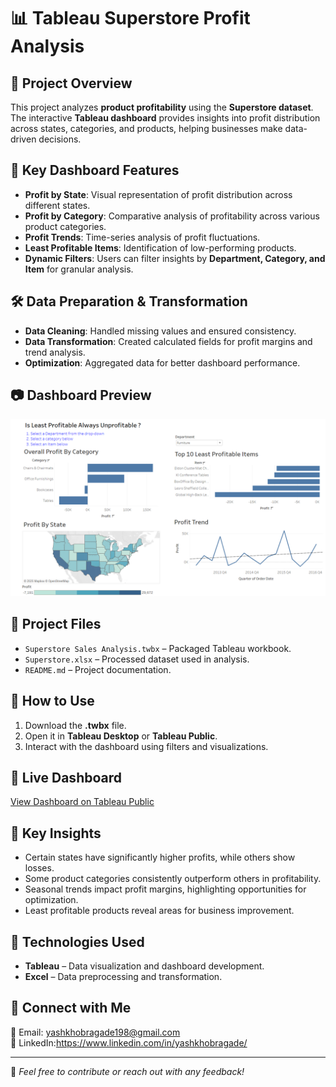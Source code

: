 # 📊 Tableau Superstore Profit Analysis

## 🚀 Project Overview  
This project analyzes **product profitability** using the **Superstore dataset**. The interactive **Tableau dashboard** provides insights into profit distribution across states, categories, and products, helping businesses make data-driven decisions.  

## 📌 Key Dashboard Features  
- **Profit by State**: Visual representation of profit distribution across different states.  
- **Profit by Category**: Comparative analysis of profitability across various product categories.  
- **Profit Trends**: Time-series analysis of profit fluctuations.  
- **Least Profitable Items**: Identification of low-performing products.  
- **Dynamic Filters**: Users can filter insights by **Department, Category, and Item** for granular analysis.  

## 🛠 Data Preparation & Transformation  
- **Data Cleaning**: Handled missing values and ensured consistency.  
- **Data Transformation**: Created calculated fields for profit margins and trend analysis.  
- **Optimization**: Aggregated data for better dashboard performance.  

## 📷 Dashboard Preview  
![Tableau Dashboard Preview](https://github.com/yash-khobragade/Superstore-Sales-Analysis/blob/main/Superstore%20Sales%20Dashboard.png) 

## 📂 Project Files  
- `Superstore Sales Analysis.twbx` – Packaged Tableau workbook.  
- `Superstore.xlsx` – Processed dataset used in analysis.  
- `README.md` – Project documentation.  

## 📢 How to Use  
1. Download the **.twbx** file.  
2. Open it in **Tableau Desktop** or **Tableau Public**.  
3. Interact with the dashboard using filters and visualizations.  

## 🔗 Live Dashboard  
[View Dashboard on Tableau Public](https://public.tableau.com/app/profile/yash.khobragade/viz/SuperstoreSalesDashboard_17367786499430/IsLeastProfitableAlwaysUnprofitable)  

## 🎯 Key Insights  
- Certain states have significantly higher profits, while others show losses.  
- Some product categories consistently outperform others in profitability.  
- Seasonal trends impact profit margins, highlighting opportunities for optimization.  
- Least profitable products reveal areas for business improvement.  

## 📖 Technologies Used  
- **Tableau** – Data visualization and dashboard development.  
- **Excel** – Data preprocessing and transformation.  


## 📩 Connect with Me  
📧 Email: yashkhobragade198@gmail.com  
🔗 LinkedIn:https://www.linkedin.com/in/yashkhobragade/

---

🔹 *Feel free to contribute or reach out with any feedback!*  

